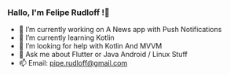 ### Hallo, I'm Felipe Rudloff !👋


- 🔭 I’m currently working on  A News app with Push Notifications
- 🌱 I’m currently learning Kotlin 
- 🤔 I’m looking for help with Kotlin And MVVM
- 💬 Ask me about Flutter or Java Android / Linux Stuff
- 📫 Email: pipe.rudloff@gmail.com 

